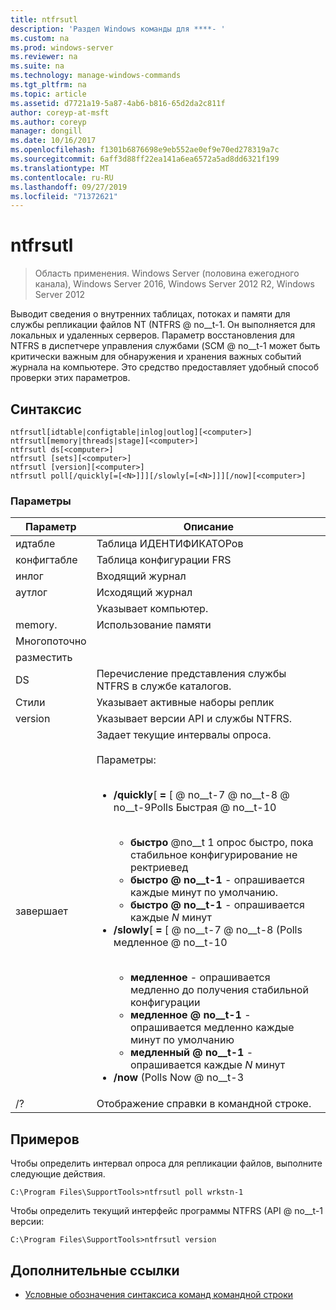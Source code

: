 ```yaml
---
title: ntfrsutl
description: 'Раздел Windows команды для ****- '
ms.custom: na
ms.prod: windows-server
ms.reviewer: na
ms.suite: na
ms.technology: manage-windows-commands
ms.tgt_pltfrm: na
ms.topic: article
ms.assetid: d7721a19-5a87-4ab6-b816-65d2da2c811f
author: coreyp-at-msft
ms.author: coreyp
manager: dongill
ms.date: 10/16/2017
ms.openlocfilehash: f1301b6876698e9eb552ae0ef9e70ed278319a7c
ms.sourcegitcommit: 6aff3d88ff22ea141a6ea6572a5ad8dd6321f199
ms.translationtype: MT
ms.contentlocale: ru-RU
ms.lasthandoff: 09/27/2019
ms.locfileid: "71372621"
---
```

# <a name="ntfrsutl"></a>ntfrsutl

>Область применения. Windows Server (половина ежегодного канала), Windows Server 2016, Windows Server 2012 R2, Windows Server 2012

Выводит сведения о внутренних таблицах, потоках и памяти для службы репликации файлов NT \(NTFRS @ no__t-1. Он выполняется для локальных и удаленных серверов. Параметр восстановления для NTFRS в диспетчере управления службами \(SCM @ no__t-1 может быть критически важным для обнаружения и хранения важных событий журнала на компьютере. Это средство предоставляет удобный способ проверки этих параметров.   
  
## <a name="syntax"></a>Синтаксис  
  
```  
ntfrsutl[idtable|configtable|inlog|outlog][<computer>]  
ntfrsutl[memory|threads|stage][<computer>]  
ntfrsutl ds[<computer>]  
ntfrsutl [sets][<computer>]  
ntfrsutl [version][<computer>]  
ntfrsutl poll[/quickly[=[<N>]]][/slowly[=[<N>]]][/now][<computer>]  
```  
  
### <a name="parameters"></a>Параметры  
  
|  Параметр  |                                                                                                                                                                                                                                                                                                                                        Описание                                                                                                                                                                                                                                                                                                                                         |
|-------------|--------------------------------------------------------------------------------------------------------------------------------------------------------------------------------------------------------------------------------------------------------------------------------------------------------------------------------------------------------------------------------------------------------------------------------------------------------------------------------------------------------------------------------------------------------------------------------------------------------------------------------------------------------------------------------------------|
|   идтабле   |                                                                                                                                                                                                                                                                                                                                          Таблица ИДЕНТИФИКАТОРов                                                                                                                                                                                                                                                                                                                                          |
| конфигтабле |                                                                                                                                                                                                                                                                                                                                  Таблица конфигурации FRS                                                                                                                                                                                                                                                                                                                                   |
|    инлог    |                                                                                                                                                                                                                                                                                                                                        Входящий журнал                                                                                                                                                                                                                                                                                                                                         |
|   аутлог    |                                                                                                                                                                                                                                                                                                                                        Исходящий журнал                                                                                                                                                                                                                                                                                                                                        |
| <computer>  |                                                                                                                                                                                                                                                                                                                                  Указывает компьютер.                                                                                                                                                                                                                                                                                                                                   |
|   memory.    |                                                                                                                                                                                                                                                                                                                                        Использование памяти                                                                                                                                                                                                                                                                                                                                        |
|   Многопоточно   |                                                                                                                                                                                                                                                                                                                                                                                                                                                                                                                                                                                                                                                                                            |
|    разместить    |                                                                                                                                                                                                                                                                                                                                                                                                                                                                                                                                                                                                                                                                                            |
|     DS      |                                                                                                                                                                                                                                                                                                                         Перечисление представления службы NTFRS в службе каталогов.                                                                                                                                                                                                                                                                                                                          |
|    Стили     |                                                                                                                                                                                                                                                                                                                             Указывает активные наборы реплик                                                                                                                                                                                                                                                                                                                              |
|   version   |                                                                                                                                                                                                                                                                                                                       Указывает версии API и службы NTFRS.                                                                                                                                                                                                                                                                                                                        |
|    завершает     | Задает текущие интервалы опроса.<br /><br />Параметры:<br /><br /><ul><li>**\/quickly**\[ **\=** \[ <N> @ no__t-7 @ no__t-8 @ no__t-9Polls Быстрая @ no__t-10<br /><br /><ul><li>**быстро** @no__t 1 опрос быстро, пока стабильное конфигурирование не ректриевед</li><li>**быстро @ no__t-1** \- опрашивается каждые минут по умолчанию.</li><li>**быстро @ no__t-1**<N> \- опрашивается каждые *N* минут</li></ul></li><li>**\/slowly**\[ **\=** \[ <N> @ no__t-7 @ no__t-8 \(Polls медленное @ no__t-10<br /><br /><ul><li>**медленное** \- опрашивается медленно до получения стабильной конфигурации</li><li>**медленное @ no__t-1** \- опрашивается медленно каждые минут по умолчанию</li><li>**медленный @ no__t-1**<N> \- опрашивается каждые *N* минут</li></ul></li><li>**\/now** \(Polls Now @ no__t-3</li></ul> |
|     \/?     |                                                                                                                                                                                                                                                                                                                            Отображение справки в командной строке.                                                                                                                                                                                                                                                                                                                            |
  
## <a name="BKMK_Examples"></a>Примеров  
Чтобы определить интервал опроса для репликации файлов, выполните следующие действия.  
  
```  
C:\Program Files\SupportTools>ntfrsutl poll wrkstn-1  
```  
  
Чтобы определить текущий интерфейс программы NTFRS \(API @ no__t-1 версии:  
  
```  
C:\Program Files\SupportTools>ntfrsutl version  
```  
  
## <a name="additional-references"></a>Дополнительные ссылки  
  
-   [Условные обозначения синтаксиса команд командной строки](command-line-syntax-key.md)  
  
  
  

